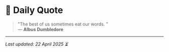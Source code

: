 # 📜 Daily Quote

> "The best of us sometimes eat our words.  "  
> — **Albus Dumbledore**

---

_Last updated: 22 April 2025 ⏳_
